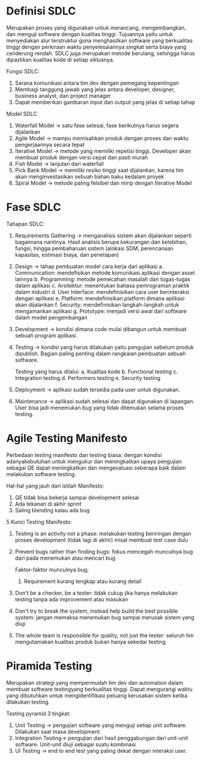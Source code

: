 # Definisi SDLC

Merupakan proses yang digunakan untuk merancang, 
mengembangkan, dan menguji software dengan kualitas tinggi. 
Tujuannya yaitu untuk menyediakan alur terstruktur guna 
menghasilkan software yang berkualitas tinggi dengan 
perkiraan waktu penyelesaiannya singkat serta biaya yang 
cenderung rendah. SDLC juga merupakan metode berulang, sehingga 
harus dipastikan kualitas kode di setiap siklusnya.

Fungsi SDLC:
1. Sarana komunikasi antara tim dev dengan pemegang 
kepentingan
2. Membagi tanggung jawab yang jelas antara developer, 
designer, business analyst, dan project manager
3. Dapat memberikan gambaran input dan output yang jelas 
di setiap tahap

Model SDLC
1. Waterfall Model -> satu fase selesai, fase berikutnya 
harus segera dijalankan
2. Agile Model -> mampu memisahkan produk dengan proses dan 
waktu pengerjaannya secara tepat
3. Iterative Model -> metode yang memiliki repetisi tinggi. 
Developer akan  membuat produk dengan versi cepat dan pasti 
murah
4. Fish Model -> lanjutan dari waterfall
5. Pick Bank Model -> memiliki resiko tinggi saat 
dijalankan, karena tim akan menginvestasikan sebuah bahan 
baku kedalam proyek
6. Spiral Model -> metode paling felsibel dan mirip dengan 
Iterative Model

# Fase SDLC

Tahapan SDLC:
1. Requirements Gathering -> menganalisis sistem akan
   dijalankan seperti bagaimana nantinya. Hasil analisis
   berupa kekurangan dan kelebihan, fungsi, hingga pembaharuan
   sistem (alokasi SDM, perencanaan kapasitas, estimasi biaya,
   dan penetapan)
2. Design -> tahap pembuatan model cara kerja dari aplikasi
   a. Communication: mendefisikan metode komunikasi
   aplikasi dengan asset lainnya
   b. Programming: metode pemecahan masalah dan
   tugas-tugas dalam aplikasi
   c. Arsitektur: menentukan bahasa pemrograman
   praktik dalam industri
   d. User Interface: mendefinisikan cara user
   berinteraksi dengan aplikasi
   e. Platform: mendefinisikan platform dimana
   aplikasi akan dijalankan
   f. Security: mendefinisikan langkah-langkah untuk
   mengamankan aplikasi
   g. Prototype: menjadi versi awal dari software
   dalam model pengembangan
3. Development -> kondisi dimana code mulai dibangun untuk
   membuat sebuah program aplikasi.
4. Testing -> kondisi yang harus dilakukan yaitu pengujian
   sebelum produk dipublish. Bagian paling penting dalam rangkaian 
   pembuatan sebuah software. 

   Testing yang harus dilalui:
   a. Kualitas kode
   b. Functional testing
   c. Integration testing
   d. Performers testing
   e. Security testing
5. Deployment -> aplikasi sudah tersedia pada user untuk
   digunakan.
6. Maintenance -> aplikasi sudah selesai dan dapat
   digunakan di lapangan. User bisa jadi menemukan bug yang
   tidak ditemukan selama proses testing.

# Agile Testing Manifesto

Perbedaan testing manifesto dan testing biasa: dengan 
kondisi adanyakebutuhan untuk mengukur dan meningkatkan 
upaya pengujian sebagai QE dapat meningkatkan dan 
mengevaluasi seberapa baik dalam melakukan software testing.

Hal-hal yang jauh dari istilah Manifesto:
1. QE tidak bisa bekerja sampai development selesai
2. Ada tekanan di akhir sprint
3. Saling blending kalau ada bug

5 Kunci Testing Manifesto:
1. Testing is an activity not a phase: melakukan testing 
beriringan dengan proses development (tidak lagi di akhir) 
misal membuat test case dulu
2. Prevent bugs rather than finding bugs: fokus mencegah 
munculnya bug dari pada menemukan atau mencari bug
   
   Faktor-faktor munculnya bug;
   1. Requirement kurang lengkap atau kurang detail

3. Don't be a checker, be a tester: tidak cukup jika hanya 
melakukan testing tanpa ada improvement atau masukan
4. Don't try to break the system, instead help build the 
best possible system: jangan memaksa menemukan bug sampai 
merusak sistem yang diuji
5. The whole team is responsible for quality, not just the 
tester: seluruh tim mengutamakan kualitas produk bukan 
hanya sekedar testing

# Piramida Testing

Merupakan strategi yang mempermudah tim dev dan automation 
dalam membuat software testingyang berkualitas tinggi. 
Dapat mengurangi waktu yang dibutuhkan untuk 
mengidentifikasi peluang kerusakan sistem ketika dilakukan 
testing.

Testing pyramid 3 tingkat:
1. Unit Testing -> pengujian software yang menguji setiap 
unit software. Dilakukan saat masa development.
2. Integration Testing-> pengujian dari hasil penggabungan 
dari unit-unit software. Unit-unit diuji sebagai suatu 
kombinasi
3. UI Testing -> end to end test yang paling dekat dengan 
interaksi user. 